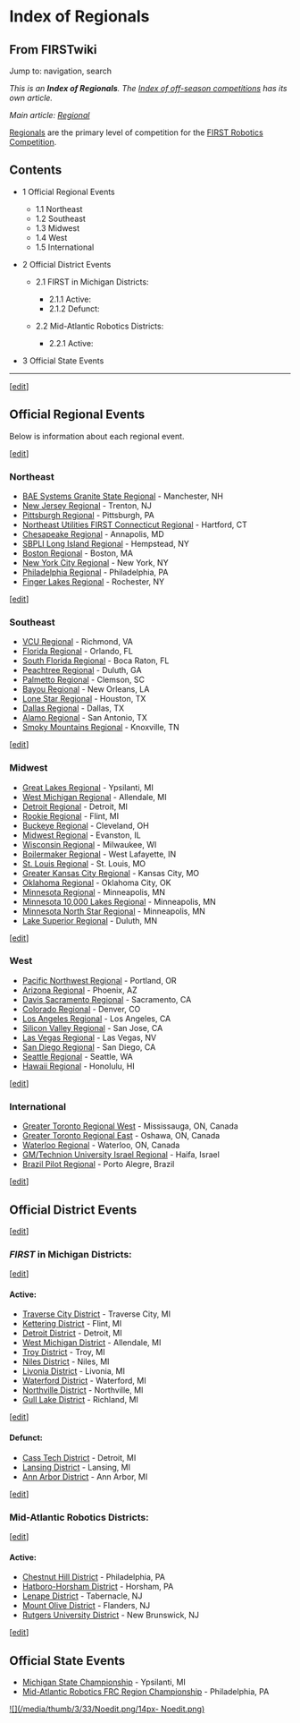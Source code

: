 # Index of Regionals

## From FIRSTwiki

Jump to: navigation, search

_This is an **Index of Regionals**. The [Index of off-season competitions](Index_of_off-season_competitions "Index of off-season
competitions") has its own article._

_Main article: [Regional](Regional "Regional")_

[Regionals](Regional "Regional") are the primary level of competition for the [FIRST Robotics Competition](FIRST_Robotics_Competition "FIRST Robotics
Competition").

## Contents

- 1 Official Regional Events

  - 1.1 Northeast
  - 1.2 Southeast
  - 1.3 Midwest
  - 1.4 West
  - 1.5 International

- 2 Official District Events

  - 2.1 FIRST in Michigan Districts:

    - 2.1.1 Active:
    - 2.1.2 Defunct:

  - 2.2 Mid-Atlantic Robotics Districts:

    - 2.2.1 Active:

- 3 Official State Events

--------------------------------------------------------------------------------

[[edit](/index.php?title=Index_of_Regionals&action=edit&section=1 "Edit
section: Official Regional Events")]

## Official Regional Events

Below is information about each regional event.

[[edit](/index.php?title=Index_of_Regionals&action=edit&section=2 "Edit
section: Northeast")]

### Northeast

- [BAE Systems Granite State Regional](BAE_Systems_Granite_State_Regional "BAE Systems Granite State Regional") - Manchester, NH
- [New Jersey Regional](New_Jersey_Regional "New Jersey Regional") - Trenton, NJ
- [Pittsburgh Regional](Pittsburgh_Regional "Pittsburgh Regional") - Pittsburgh, PA
- [Northeast Utilities FIRST Connecticut Regional](Northeast_Utilities_FIRST_Connecticut_Regional "Northeast Utilities FIRST Connecticut Regional") - Hartford, CT
- [Chesapeake Regional](Chesapeake_Regional "Chesapeake Regional") - Annapolis, MD
- [SBPLI Long Island Regional](SBPLI_Long_Island_Regional "SBPLI Long Island Regional") - Hempstead, NY
- [Boston Regional](Boston_Regional "Boston Regional") - Boston, MA
- [New York City Regional](New_York_City_Regional "New York City Regional") - New York, NY
- [Philadelphia Regional](Philadelphia_Regional "Philadelphia Regional") - Philadelphia, PA
- [Finger Lakes Regional](Finger_Lakes_Regional "Finger Lakes Regional") - Rochester, NY

[[edit](/index.php?title=Index_of_Regionals&action=edit&section=3 "Edit
section: Southeast")]

### Southeast

- [VCU Regional](VCU_Regional "VCU Regional") - Richmond, VA
- [Florida Regional](Florida_Regional "Florida Regional") - Orlando, FL
- [South Florida Regional](South_Florida_Regional "South Florida Regional") - Boca Raton, FL
- [Peachtree Regional](Peachtree_Regional "Peachtree Regional") - Duluth, GA
- [Palmetto Regional](Palmetto_Regional "Palmetto Regional") - Clemson, SC
- [Bayou Regional](Bayou_Regional "Bayou Regional") - New Orleans, LA
- [Lone Star Regional](Lone_Star_Regional "Lone Star Regional") - Houston, TX
- [Dallas Regional](Dallas_Regional "Dallas Regional") - Dallas, TX
- [Alamo Regional](Alamo_Regional "Alamo Regional") - San Antonio, TX
- [Smoky Mountains Regional](Smoky_Mountains_Regional "Smoky Mountains Regional") - Knoxville, TN

[[edit](/index.php?title=Index_of_Regionals&action=edit&section=4 "Edit
section: Midwest")]

### Midwest

- [Great Lakes Regional](Great_Lakes_Regional "Great Lakes Regional") - Ypsilanti, MI
- [West Michigan Regional](West_Michigan_Regional "West Michigan Regional") - Allendale, MI
- [Detroit Regional](Detroit_Regional "Detroit Regional") - Detroit, MI
- [Rookie Regional](Rookie_Regional "Rookie Regional") - Flint, MI
- [Buckeye Regional](Buckeye_Regional "Buckeye Regional") - Cleveland, OH
- [Midwest Regional](Midwest_Regional "Midwest Regional") - Evanston, IL
- [Wisconsin Regional](Wisconsin_Regional "Wisconsin Regional") - Milwaukee, WI
- [Boilermaker Regional](Boilermaker_Regional "Boilermaker Regional") - West Lafayette, IN
- [St. Louis Regional](St._Louis_Regional "St. Louis Regional") - St. Louis, MO
- [Greater Kansas City Regional](Greater_Kansas_City_Regional "Greater Kansas City Regional") - Kansas City, MO
- [Oklahoma Regional](Oklahoma_Regional "Oklahoma Regional") - Oklahoma City, OK
- [Minnesota Regional](Minnesota_Regional "Minnesota Regional") - Minneapolis, MN
- [Minnesota 10,000 Lakes Regional](Minnesota_10%2C000_Lakes_Regional "Minnesota 10,000 Lakes Regional") - Minneapolis, MN
- [Minnesota North Star Regional](Minnesota_North_Star_Regional "Minnesota North Star Regional") - Minneapolis, MN
- [Lake Superior Regional](Lake_Superior_Regional "Lake Superior Regional") - Duluth, MN

[[edit](/index.php?title=Index_of_Regionals&action=edit&section=5 "Edit
section: West")]

### West

- [Pacific Northwest Regional](Pacific_Northwest_Regional "Pacific Northwest Regional") - Portland, OR
- [Arizona Regional](Arizona_Regional "Arizona Regional") - Phoenix, AZ
- [Davis Sacramento Regional](Davis_Sacramento_Regional "Davis Sacramento Regional") - Sacramento, CA
- [Colorado Regional](Colorado_Regional "Colorado Regional") - Denver, CO
- [Los Angeles Regional](Los_Angeles_Regional "Los Angeles Regional") - Los Angeles, CA
- [Silicon Valley Regional](Silicon_Valley_Regional "Silicon Valley Regional") - San Jose, CA
- [Las Vegas Regional](Las_Vegas_Regional "Las Vegas Regional") - Las Vegas, NV
- [San Diego Regional](San_Diego_Regional "San Diego Regional") - San Diego, CA
- [Seattle Regional](Seattle_Regional "Seattle Regional") - Seattle, WA
- [Hawaii Regional](Hawaii_Regional "Hawaii Regional") - Honolulu, HI

[[edit](/index.php?title=Index_of_Regionals&action=edit&section=6 "Edit
section: International")]

### International

- [Greater Toronto Regional West](/index.php?title=Greater_Toronto_Regional_West&action=edit "Greater Toronto Regional West") - Mississauga, ON, Canada
- [Greater Toronto Regional East](/index.php?title=Greater_Toronto_Regional_East&action=edit "Greater Toronto Regional East") - Oshawa, ON, Canada
- [Waterloo Regional](Waterloo_Regional "Waterloo Regional") - Waterloo, ON, Canada
- [GM/Technion University Israel Regional](GM/Technion_University_Israel_Regional "GM/Technion University Israel Regional") - Haifa, Israel
- [Brazil Pilot Regional](Brazil_Pilot_Regional "Brazil Pilot Regional") - Porto Alegre, Brazil

[[edit](/index.php?title=Index_of_Regionals&action=edit&section=7 "Edit
section: Official District Events")]

## Official District Events

[[edit](/index.php?title=Index_of_Regionals&action=edit&section=8 "Edit
section: FIRST in Michigan Districts:")]

### _FIRST_ in Michigan Districts:

[[edit](/index.php?title=Index_of_Regionals&action=edit&section=9 "Edit
section: Active:")]

#### Active:

- [Traverse City District](Traverse_City_District "Traverse City District") - Traverse City, MI
- [Kettering District](Kettering_District "Kettering District") - Flint, MI
- [Detroit District](Detroit_District "Detroit District") - Detroit, MI
- [West Michigan District](West_Michigan_District "West Michigan District") - Allendale, MI
- [Troy District](Troy_District "Troy District") - Troy, MI
- [Niles District](Niles_District "Niles District") - Niles, MI
- [Livonia District](Livonia_District "Livonia District") - Livonia, MI
- [Waterford District](Waterford_District "Waterford District") - Waterford, MI
- [Northville District](Northville_District "Northville District") - Northville, MI
- [Gull Lake District](Gull_Lake_District "Gull Lake District") - Richland, MI

[[edit](/index.php?title=Index_of_Regionals&action=edit&section=10 "Edit
section: Defunct:")]

#### Defunct:

- [Cass Tech District](Cass_Tech_District "Cass Tech District") - Detroit, MI
- [Lansing District](Lansing_District "Lansing District") - Lansing, MI
- [Ann Arbor District](Ann_Arbor_District "Ann Arbor District") - Ann Arbor, MI

[[edit](/index.php?title=Index_of_Regionals&action=edit&section=11 "Edit
section: Mid-Atlantic Robotics Districts:")]

### Mid-Atlantic Robotics Districts:

[[edit](/index.php?title=Index_of_Regionals&action=edit&section=12 "Edit
section: Active:")]

#### Active:

- [Chestnut Hill District](Chestnut_Hill_District "Chestnut Hill District") - Philadelphia, PA
- [Hatboro-Horsham District](Hatboro-Horsham_District "Hatboro-Horsham District") - Horsham, PA
- [Lenape District](/index.php?title=Lenape_District&action=edit "Lenape District") - Tabernacle, NJ
- [Mount Olive District](/index.php?title=Mount_Olive_District&action=edit "Mount Olive District") - Flanders, NJ
- [Rutgers University District](Rutgers_University_District "Rutgers University District") - New Brunswick, NJ

[[edit](/index.php?title=Index_of_Regionals&action=edit&section=13 "Edit
section: Official State Events")]

## Official State Events

- [Michigan State Championship](Michigan_State_Championship "Michigan State Championship") - Ypsilanti, MI
- [Mid-Atlantic Robotics FRC Region Championship](/index.php?title=Mid-Atlantic_Robotics_FRC_Region_Championship&action=edit "Mid-Atlantic Robotics FRC Region Championship") - Philadelphia, PA

[![](/media/thumb/3/33/Noedit.png/14px-
Noedit.png)](Image:Noedit.png)
